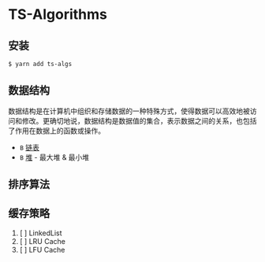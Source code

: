 # TS-Algorithms

## 安装

```bash
$ yarn add ts-algs
```

## 数据结构

数据结构是在计算机中组织和存储数据的一种特殊方式，使得数据可以高效地被访问和修改。更确切地说，数据结构是数据值的集合，表示数据之间的关系，也包括了作用在数据上的函数或操作。

- `B` [链表](src/data-structures/linked-list/README.md)
- `B` [堆](src/data-structures/heap/README.md) - 最大堆 & 最小堆

## 排序算法

## 缓存策略

1. [ ] LinkedList
2. [ ] LRU Cache
3. [ ] LFU Cache
